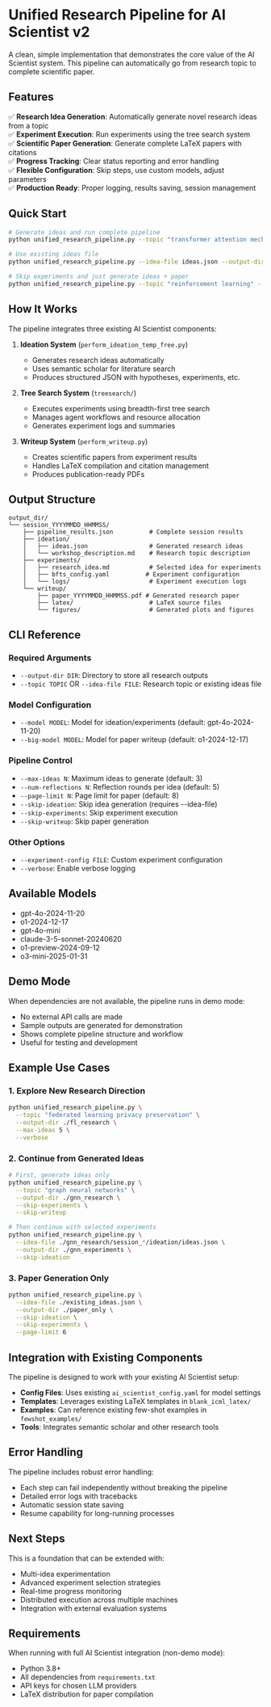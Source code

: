 # Unified Research Pipeline for AI Scientist v2

A clean, simple implementation that demonstrates the core value of the AI Scientist system. This pipeline can automatically go from research topic to complete scientific paper.

## Features

✅ **Research Idea Generation**: Automatically generate novel research ideas from a topic  
✅ **Experiment Execution**: Run experiments using the tree search system  
✅ **Scientific Paper Generation**: Generate complete LaTeX papers with citations  
✅ **Progress Tracking**: Clear status reporting and error handling  
✅ **Flexible Configuration**: Skip steps, use custom models, adjust parameters  
✅ **Production Ready**: Proper logging, results saving, session management  

## Quick Start

```bash
# Generate ideas and run complete pipeline
python unified_research_pipeline.py --topic "transformer attention mechanisms" --output-dir ./research_output

# Use existing ideas file
python unified_research_pipeline.py --idea-file ideas.json --output-dir ./research_output --skip-ideation

# Skip experiments and just generate ideas + paper
python unified_research_pipeline.py --topic "reinforcement learning" --output-dir ./output --skip-experiments
```

## How It Works

The pipeline integrates three existing AI Scientist components:

1. **Ideation System** (`perform_ideation_temp_free.py`)
   - Generates research ideas automatically
   - Uses semantic scholar for literature search
   - Produces structured JSON with hypotheses, experiments, etc.

2. **Tree Search System** (`treesearch/`)
   - Executes experiments using breadth-first tree search
   - Manages agent workflows and resource allocation
   - Generates experiment logs and summaries

3. **Writeup System** (`perform_writeup.py`)
   - Creates scientific papers from experiment results
   - Handles LaTeX compilation and citation management
   - Produces publication-ready PDFs

## Output Structure

```
output_dir/
└── session_YYYYMMDD_HHMMSS/
    ├── pipeline_results.json          # Complete session results
    ├── ideation/
    │   ├── ideas.json                 # Generated research ideas
    │   └── workshop_description.md    # Research topic description
    ├── experiments/
    │   ├── research_idea.md           # Selected idea for experiments
    │   ├── bfts_config.yaml          # Experiment configuration
    │   └── logs/                      # Experiment execution logs
    └── writeup/
        ├── paper_YYYYMMDD_HHMMSS.pdf # Generated research paper
        ├── latex/                     # LaTeX source files
        └── figures/                   # Generated plots and figures
```

## CLI Reference

### Required Arguments

- `--output-dir DIR`: Directory to store all research outputs
- `--topic TOPIC` OR `--idea-file FILE`: Research topic or existing ideas file

### Model Configuration

- `--model MODEL`: Model for ideation/experiments (default: gpt-4o-2024-11-20)
- `--big-model MODEL`: Model for paper writeup (default: o1-2024-12-17)

### Pipeline Control

- `--max-ideas N`: Maximum ideas to generate (default: 3)
- `--num-reflections N`: Reflection rounds per idea (default: 5)
- `--page-limit N`: Page limit for paper (default: 8)
- `--skip-ideation`: Skip idea generation (requires --idea-file)
- `--skip-experiments`: Skip experiment execution
- `--skip-writeup`: Skip paper generation

### Other Options

- `--experiment-config FILE`: Custom experiment configuration
- `--verbose`: Enable verbose logging

## Available Models

- gpt-4o-2024-11-20
- o1-2024-12-17  
- gpt-4o-mini
- claude-3-5-sonnet-20240620
- o1-preview-2024-09-12
- o3-mini-2025-01-31

## Demo Mode

When dependencies are not available, the pipeline runs in demo mode:
- No external API calls are made
- Sample outputs are generated for demonstration
- Shows complete pipeline structure and workflow
- Useful for testing and development

## Example Use Cases

### 1. Explore New Research Direction
```bash
python unified_research_pipeline.py \
  --topic "federated learning privacy preservation" \
  --output-dir ./fl_research \
  --max-ideas 5 \
  --verbose
```

### 2. Continue from Generated Ideas  
```bash
# First, generate ideas only
python unified_research_pipeline.py \
  --topic "graph neural networks" \
  --output-dir ./gnn_research \
  --skip-experiments \
  --skip-writeup

# Then continue with selected experiments
python unified_research_pipeline.py \
  --idea-file ./gnn_research/session_*/ideation/ideas.json \
  --output-dir ./gnn_experiments \
  --skip-ideation
```

### 3. Paper Generation Only
```bash
python unified_research_pipeline.py \
  --idea-file ./existing_ideas.json \
  --output-dir ./paper_only \
  --skip-ideation \
  --skip-experiments \
  --page-limit 6
```

## Integration with Existing Components

The pipeline is designed to work with your existing AI Scientist setup:

- **Config Files**: Uses existing `ai_scientist_config.yaml` for model settings
- **Templates**: Leverages existing LaTeX templates in `blank_icml_latex/`
- **Examples**: Can reference existing few-shot examples in `fewshot_examples/`
- **Tools**: Integrates semantic scholar and other research tools

## Error Handling

The pipeline includes robust error handling:
- Each step can fail independently without breaking the pipeline
- Detailed error logs with tracebacks
- Automatic session state saving
- Resume capability for long-running processes

## Next Steps

This is a foundation that can be extended with:
- Multi-idea experimentation
- Advanced experiment selection strategies  
- Real-time progress monitoring
- Distributed execution across multiple machines
- Integration with external evaluation systems

## Requirements

When running with full AI Scientist integration (non-demo mode):
- Python 3.8+
- All dependencies from `requirements.txt`
- API keys for chosen LLM providers
- LaTeX distribution for paper compilation